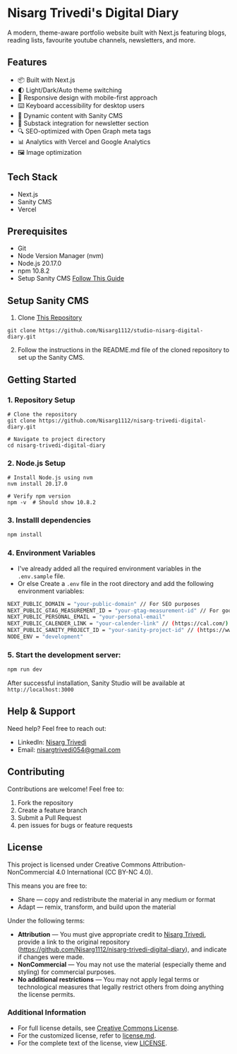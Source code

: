 # Nisarg Trivedi's Digital Diary

A modern, theme-aware portfolio website built with Next.js featuring blogs, reading lists, favourite youtube channels, newsletters, and more.

## Features
- 📦 Built with Next.js
- 🌓 Light/Dark/Auto theme switching
- 📱 Responsive design with mobile-first approach
- ⌨️ Keyboard accessibility for desktop users
- 🔄 Dynamic content with Sanity CMS
- 📰 Substack integration for newsletter section
- 🔍 SEO-optimized with Open Graph meta tags
- 📊 Analytics with Vercel and Google Analytics
- 🖼️ Image optimization

## Tech Stack
- Next.js
- Sanity CMS
- Vercel

## Prerequisites
- Git
- Node Version Manager (nvm)
- Node.js 20.17.0
- npm 10.8.2
- Setup Sanity CMS [Follow This Guide](##setup-sanity-cms)

## Setup Sanity CMS
1. Clone [This Repository](https://github.com/Nisarg1112/studio-nisarg-digital-diary)
```
git clone https://github.com/Nisarg1112/studio-nisarg-digital-diary.git
```
2. Follow the instructions in the README.md file of the cloned repository to set up the Sanity CMS.

## Getting Started

### 1. Repository Setup
```
# Clone the repository
git clone https://github.com/Nisarg1112/nisarg-trivedi-digital-diary.git

# Navigate to project directory
cd nisarg-trivedi-digital-diary
```

### 2. Node.js Setup
```
# Install Node.js using nvm
nvm install 20.17.0

# Verify npm version
npm -v  # Should show 10.8.2
```

### 3. Installl dependencies
```bash
npm install
```

### 4. Environment Variables
- I've already added all the required environment variables in the `.env.sample` file.
- Or else Create a `.env` file in the root directory and add the following environment variables:
```bash
NEXT_PUBLIC_DOMAIN = "your-public-domain" // For SEO purposes
NEXT_PUBLIC_GTAG_MEASUREMENT_ID = "your-gtag-measurement-id" // For google analytics not needed necessarily
NEXT_PUBLIC_PERSONAL_EMAIL = "your-personal-email"
NEXT_PUBLIC_CALENDER_LINK = "your-calender-link" // (https://cal.com/)
NEXT_PUBLIC_SANITY_PROJECT_ID = "your-sanity-project-id" // (https://www.sanity.io/)
NODE_ENV = "development"
```

### 5. Start the development server:
```bash
npm run dev
```
After successful installation, Sanity Studio will be available at `http://localhost:3000`

## Help & Support
Need help? Feel free to reach out:

- LinkedIn: [Nisarg Trivedi](https://www.linkedin.com/in/nisargtrivedi1112/)
- Email: nisargtrivedi054@gmail.com

## Contributing
Contributions are welcome! Feel free to:
1. Fork the repository
2. Create a feature branch
3. Submit a Pull Request
4. pen issues for bugs or feature requests

## License

This project is licensed under Creative Commons Attribution-NonCommercial 4.0 International (CC BY-NC 4.0).

This means you are free to:
- Share — copy and redistribute the material in any medium or format
- Adapt — remix, transform, and build upon the material

Under the following terms:
- **Attribution** — You must give appropriate credit to [Nisarg Trivedi](https://www.linkedin.com/in/nisargtrivedi1112/), provide a link to the original repository (https://github.com/Nisarg1112/nisarg-trivedi-digital-diary), and indicate if changes were made.
- **NonCommercial** — You may not use the material (especially theme and styling) for commercial purposes.
- **No additional restrictions** — You may not apply legal terms or technological measures that legally restrict others from doing anything the license permits.

### Additional Information
- For full license details, see [Creative Commons License](https://creativecommons.org/licenses/by-nc/4.0/).
- For the customized license, refer to [license.md](license.md).
- For the complete text of the license, view [LICENSE](LICENSE).


